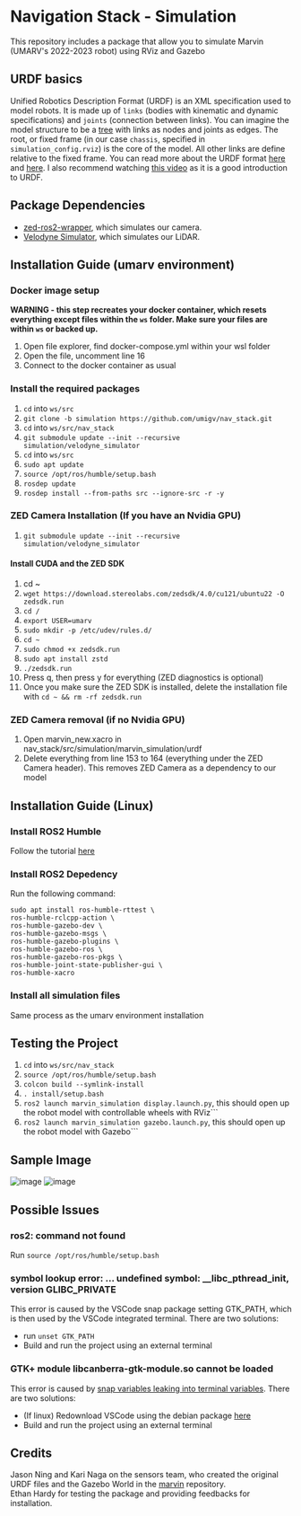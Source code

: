 # Navigation Stack - Simulation
This repository includes a package that allow you to simulate Marvin (UMARV's 2022-2023 robot) using RViz and Gazebo

## URDF basics
Unified Robotics Description Format (URDF) is an XML specification used to model robots. It is made up of ```links``` (bodies with kinematic and dynamic specifications) and ```joints``` (connection between links). You can imagine the model structure to be a [tree](https://en.wikipedia.org/wiki/Tree_(data_structure)) with links as nodes and joints as edges. The root, or fixed frame (in our case ```chassis```, specified in ```simulation_config.rviz```) is the core of the model. All other links are define relative to the fixed frame. You can read more about the URDF format [here](https://wiki.ros.org/urdf/XML) and [here](https://navigation.ros.org/setup_guides/urdf/setup_urdf.html#urdf-and-the-robot-state-publisher). I also recommend watching [this video](https://youtu.be/CwdbsvcpOHM?si=mOkKDYqQnHFhNE2T) as it is a good introduction to URDF.

## Package Dependencies
- [zed-ros2-wrapper](https://github.com/stereolabs/zed-ros2-wrapper), which simulates our camera.
- [Velodyne Simulator](https://github.com/ToyotaResearchInstitute/velodyne_simulator), which simulates our LiDAR.

## Installation Guide (umarv environment)
### Docker image setup
**WARNING - this step recreates your docker container, which resets everything except files within the ```ws``` folder. Make sure your files are within ```ws``` or backed up.**
1. Open file explorer, find docker-compose.yml within your wsl folder
2. Open the file, uncomment line 16 
3. Connect to the docker container as usual

### Install the required packages
1. ```cd``` into ```ws/src```
2. ```git clone -b simulation https://github.com/umigv/nav_stack.git```
3. ```cd``` into ```ws/src/nav_stack```
4. ```git submodule update --init --recursive simulation/velodyne_simulator```
5. ```cd``` into ```ws/src```
6. ```sudo apt update```
7. ```source /opt/ros/humble/setup.bash```
8. ```rosdep update```
9. ```rosdep install --from-paths src --ignore-src -r -y```

### ZED Camera Installation (If you have an Nvidia GPU)
1. ```git submodule update --init --recursive simulation/velodyne_simulator```

#### Install CUDA and the ZED SDK
1. cd ~
2. ```wget https://download.stereolabs.com/zedsdk/4.0/cu121/ubuntu22 -O zedsdk.run```
3. ```cd /```
4. ```export USER=umarv```
5. ```sudo mkdir -p /etc/udev/rules.d/```
6. ```cd ~```
7. ```sudo chmod +x zedsdk.run```
8. ```sudo apt install zstd```
9. ```./zedsdk.run```
10. Press q, then press y for everything (ZED diagnostics is optional)
11. Once you make sure the ZED SDK is installed, delete the installation file with ```cd ~ && rm -rf zedsdk.run```

### ZED Camera removal (if no Nvidia GPU)
1. Open marvin_new.xacro in nav_stack/src/simulation/marvin_simulation/urdf
2. Delete everything from line 153 to 164 (everything under the ZED Camera header). This removes ZED Camera as a dependency to our model

## Installation Guide (Linux)
### Install ROS2 Humble
Follow the tutorial [here](https://docs.ros.org/en/humble/Installation/Alternatives/Ubuntu-Development-Setup.html)

### Install ROS2 Depedency 
Run the following command:
```
sudo apt install ros-humble-rttest \
ros-humble-rclcpp-action \
ros-humble-gazebo-dev \
ros-humble-gazebo-msgs \
ros-humble-gazebo-plugins \
ros-humble-gazebo-ros \
ros-humble-gazebo-ros-pkgs \
ros-humble-joint-state-publisher-gui \
ros-humble-xacro
```

### Install all simulation files
Same process as the umarv environment installation

## Testing the Project
1. ```cd``` into ```ws/src/nav_stack```
2. ```source /opt/ros/humble/setup.bash```
3. ```colcon build --symlink-install```
4. ```. install/setup.bash```
5. ```ros2 launch marvin_simulation display.launch.py```, this should open up the robot model with controllable wheels with RViz```
6. ```ros2 launch marvin_simulation gazebo.launch.py```, this should open up the robot model with Gazebo```

## Sample Image
![image](https://github.com/umigv/nav_stack/assets/71594512/cde0a60f-b5a3-47b7-b05a-c7afba1f751d)
![image](https://github.com/umigv/nav_stack/assets/71594512/0ef3b50e-5b1a-42f2-a5a8-bbf3d5d2e234)

## Possible Issues
### ros2: command not found
Run ```source /opt/ros/humble/setup.bash```

### symbol lookup error: ... undefined symbol: __libc_pthread_init, version GLIBC_PRIVATE
This error is caused by the VSCode snap package setting GTK_PATH, which is then used by the VSCode integrated terminal. There are two solutions:
- run ``` unset GTK_PATH ```
- Build and run the project using an external terminal

### GTK+ module libcanberra-gtk-module.so cannot be loaded  
This error is caused by [snap variables leaking into terminal variables](https://github.com/microsoft/vscode/issues/179086). There are two solutions:
- (If linux) Redownload VSCode using the debian package [here](https://code.visualstudio.com/download)
- Build and run the project using an external terminal

## Credits
Jason Ning and Kari Naga on the sensors team, who created the original URDF files and the Gazebo World in the [marvin](https://github.com/umigv/marvin/tree/main/urdf) repository.  
Ethan Hardy for testing the package and providing feedbacks for installation.
